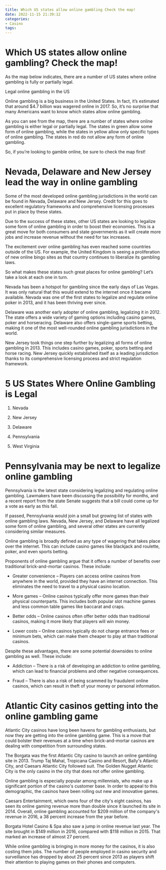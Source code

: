 ```yaml
---
title: Which US states allow online gambling Check the map!
date: 2022-11-15 21:39:12
categories:
- Casino
tags:
---
```



#  Which US states allow online gambling? Check the map!

As the map below indicates, there are a number of US states where online gambling is fully or partially legal.

Legal online gambling in the US

Online gambling is a big business in the United States. In fact, it’s estimated that around $4.7 billion was wagered online in 2017. So, it’s no surprise that many Americans want to know which states allow online gambling.

As you can see from the map, there are a number of states where online gambling is either legal or partially legal. The states in green allow some form of online gambling, while the states in yellow allow only specific types of online gambling. The states in red do not allow any form of online gambling.

So, if you’re looking to gamble online, be sure to check the map first!

#  Nevada, Delaware and New Jersey lead the way in online gambling

Some of the most developed online gambling jurisdictions in the world can be found in Nevada, Delaware and New Jersey. Credit for this goes to excellent regulatory frameworks and comprehensive licensing processes put in place by these states.

Due to the success of these states, other US states are looking to legalize some form of online gambling in order to boost their economies. This is a great move for both consumers and state governments as it will create more jobs and increase revenue without the need for tax increases.

The excitement over online gambling has even reached some countries outside of the US. For example, the United Kingdom is seeing a proliferation of new online bingo sites as that country continues to liberalize its gambling laws.

So what makes these states such great places for online gambling? Let’s take a look at each one in turn.

Nevada has been a hotspot for gambling since the early days of Las Vegas. It was only natural that this would extend to the internet once it became available. Nevada was one of the first states to legalize and regulate online poker in 2013, and it has been thriving ever since.

Delaware was another early adopter of online gambling, legalizing it in 2012. The state offers a wide variety of gaming options including casino games, poker and horseracing. Delaware also offers single-game sports betting, making it one of the most well-rounded online gambling jurisdictions in the world.

New Jersey took things one step further by legalizing all forms of online gambling in 2013. This includes casino games, poker, sports betting and horse racing. New Jersey quickly established itself as a leading jurisdiction thanks to its comprehensive licensing process and strict regulation framework.

#  5 US States Where Online Gambling is Legal

1. Nevada

2. New Jersey

3. Delaware

4. Pennsylvania

5. West Virginia

#  Pennsylvania may be next to legalize online gambling

 Pennsylvania is the latest state considering legalizing and regulating online gambling. Lawmakers have been discussing the possibility for months, and a recent report from the state Senate suggests that a bill could come up for a vote as early as this fall.

If passed, Pennsylvania would join a small but growing list of states with online gambling laws. Nevada, New Jersey, and Delaware have all legalized some form of online gambling, and several other states are currently considering similar measures.

Online gambling is broadly defined as any type of wagering that takes place over the internet. This can include casino games like blackjack and roulette, poker, and even sports betting.

Proponents of online gambling argue that it offers a number of benefits over traditional brick-and-mortar casinos. These include:

* Greater convenience – Players can access online casinos from anywhere in the world, provided they have an internet connection. This eliminates the need to travel to a physical casino location.

* More games – Online casinos typically offer more games than their physical counterparts. This includes both popular slot machine games and less common table games like baccarat and craps.

* Better odds – Online casinos often offer better odds than traditional casinos, making it more likely that players will win money.

* Lower costs – Online casinos typically do not charge entrance fees or minimum bets, which can make them cheaper to play at than traditional casinos.

Despite these advantages, there are some potential downsides to online gambling as well. These include:

* Addiction – There is a risk of developing an addiction to online gambling, which can lead to financial problems and other negative consequences.

* Fraud – There is also a risk of being scammed by fraudulent online casinos, which can result in theft of your money or personal information.

#  Atlantic City casinos getting into the online gambling game

Atlantic City casinos have long been havens for gambling enthusiasts, but now they are getting into the online gambling game. This is a move that could bolster their revenues at a time when brick-and-mortar casinos are dealing with competition from surrounding states.

The Borgata was the first Atlantic City casino to launch an online gambling site in 2013. Trump Taj Mahal, Tropicana Casino and Resort, Bally's Atlantic City, and Caesars Atlantic City followed suit. The Golden Nugget Atlantic City is the only casino in the city that does not offer online gambling.

Online gambling is especially popular among millennials, who make up a significant portion of the casino's customer base. In order to appeal to this demographic, the casinos have been rolling out new and innovative games.

Caesars Entertainment, which owns four of the city's eight casinos, has seen its online gaming revenue more than double since it launched its site in 2014. Overall, online gambling accounted for $209 million of the company's revenue in 2016, a 38 percent increase from the year before.

Borgata Hotel Casino & Spa also saw a jump in online revenue last year. The site brought in $149 million in 2016, compared with $118 million in 2015. That marked an increase of almost 27 percent.

While online gambling is bringing in more money for the casinos, it is also costing them jobs. The number of people employed in casino security and surveillance has dropped by about 25 percent since 2013 as players shift their attention to playing games on their phones and computers.